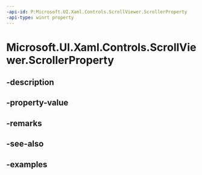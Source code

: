 ```yaml
---
-api-id: P:Microsoft.UI.Xaml.Controls.ScrollViewer.ScrollerProperty
-api-type: winrt property
---
```


# Microsoft.UI.Xaml.Controls.ScrollViewer.ScrollerProperty

<!--
public static Windows.UI.Xaml.DependencyProperty ScrollerProperty { get; }
-->


## -description

## -property-value

## -remarks

## -see-also

## -examples


